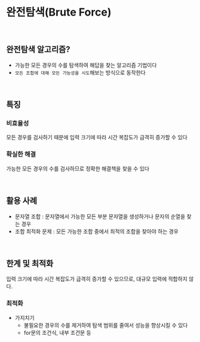 # 완전탐색(Brute Force)

<br/>

## 완전탐색 알고리즘?

- 가능한 모든 경우의 수를 탐색하여 해답을 찾는 알고리즘 기법이다
- `모든 조합에 대해 모든 가능성을 시도`해보는 방식으로 동작한다

<br/>

## 특징

### 비효율성

모든 경우를 검사하기 때문에 입력 크기에 따라 시간 복잡도가 급격히 증가할 수 있다

### 확실한 해결

가능한 모든 경우의 수를 검사하므로 정확한 해결책을 찾을 수 있다

<br/>

## 활용 사례

- 문자열 조합 : 문자열에서 가능한 모든 부분 문자열을 생성하거나 문자의 순열을 찾는 경우
- 조합 최적화 문제 : 모든 가능한 조합 중에서 최적의 조합을 찾아야 하는 경우

<br/>

## 한계 및 최적화

입력 크기에 따라 시간 복잡도가 급격히 증가할 수 있으므로, 대규모 입력에 적합하지 않다.

### 최적화

- 가지치기
  - 불필요한 경우의 수를 제거하여 탐색 범위를 줄여서 성능을 향상시킬 수 있다
  - for문의 조건식, 내부 조건문 등
